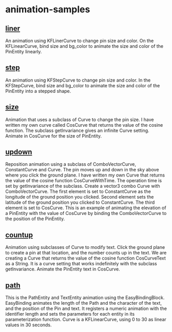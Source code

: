 # animation-samples

## [liner](./liner)
An animation using KFLinerCurve to change pin size and color.
On the KFLinearCurve, bind size and bg_color to animate the size and color of the PinEntity linearly.

## [step](./step) 
An animation using KFStepCurve to change pin size and color.
In the KFStepCurve, bind size and bg_color to animate the size and color of the PinEntity into a stepped shape.

## [size](./size)
Animation that uses a subclass of Curve to change the pin size.
I have written my own curve called CosCurve that returns the value of the cosine function.
The subclass getInvariance gives an infinite Curve setting.
Animate in CosCurve for the size of PinEntity.

## [updown](./updown)
Reposition animation using a subclass of ComboVectorCurve, ConstantCurve and Curve.
The pin moves up and down in the sky above where you click the ground plane.
I have written my own Curve that returns the value of the cosine function CosCurveWithTime.
The operation time is set by getInvariance of the subclass.
Create a vector3 combo Curve with ComboVectorCurve.
The first element is set to ConstantCurve as the longitude of the ground position you clicked.
Second element sets the latitude of the ground position you clicked to ConstantCurve.
The third element is set to CosCurve.
This is an example of animating the elevation of a PinEntity with the value of CosCurve by binding the ComboVectorCurve to the position of the PinEntity.

## [countup](./countup)
Animation using subclasses of Curve to modify text.
Click the ground plane to create a pin at that location, and the number counts up in the text.
We are creating a Curve that returns the value of the cosine function CosCurveText as a String.
It is a curve setting that works indefinitely with the subclass getInvariance.
Animate the PinEntity text in CosCurve.


## [path](./path)
This is the PathEntity and TextEntity animation using the EasyBindingBlock.
EasyBinding animates the length of the Path and the character of the text, and the position of the Pin and text.
It registers a numeric animation with the identifier length and sets the parameters for each entity in its parameterization function.
Curve is a KFLinearCurve, using 0 to 30 as linear values in 30 seconds.
